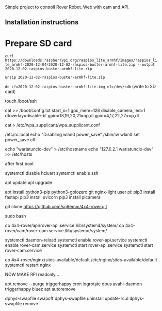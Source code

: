 Simple project to controll Rover Robot. Web with cam and API.

## Installation instructions
# Prepare SD card

`curl https://downloads.raspberrypi.org/raspios_lite_armhf/images/raspios_lite_armhf-2020-12-04/2020-12-02-raspios-buster-armhf-lite.zip --output 2020-12-02-raspios-buster-armhf-lite.zip`

`unzip 2020-12-02-raspios-buster-armhf-lite.zip`

`dd if=2020-12-02-raspios-buster-armhf-lite.img of=/dev/sdb` (write to SD card)

touch /boot/ssh

cat >> /boot/config.txt
start_x=1
gpu_mem=128
disable_camera_led=1
dtoverlay=disable-bt
gpio=18,19,20,21=op,dl
gpio=4,17,22,27=op,dl

cat > /etc/wpa_supplicant/wpa_supplicant.conf


/etc/rc.local
echo "Disabling wlan0 power_save"
/sbin/iw wlan0 set power_save off

echo "wariatuncio-dev" > /etc/hostname
echo "127.0.2.1 wariatuncio-dev" >> /etc/hosts

after first boot

systemctl disable hciuart
systemctl enable ssh

apt update
apt upgrade

apt install python3-pip python3-gpiozero git nginx-light
user pi:
pip3 install fastapi
pip3 install uvicorn
pip3 install picamera

git clone https://github.com/sq6emm/4x4-rover.git

sudo bash

cp 4x4-rover/api/rover-api.service /lib/systemd/system/
cp 4x4-rover/cam/rover-cam.service /lib/systemd/system/

systemctl daemon-reload
systemctl enable rover-api.service
systemctl enable rover-cam.service
systemctl start rover-api.service
systemctl start rover-cam.service

cp 4x4-rover/nginx/sites-available/default /etc/nginx/sites-available/default
systemctl restart nginx

NOW MAKE RPI readonly...

apt remove --purge triggerhappy cron logrotate dbus avahi-daemon triggerhappy bluez
apt autoremove

dphys-swapfile swapoff
dphys-swapfile uninstall
update-rc.d dphys-swapfile remove
